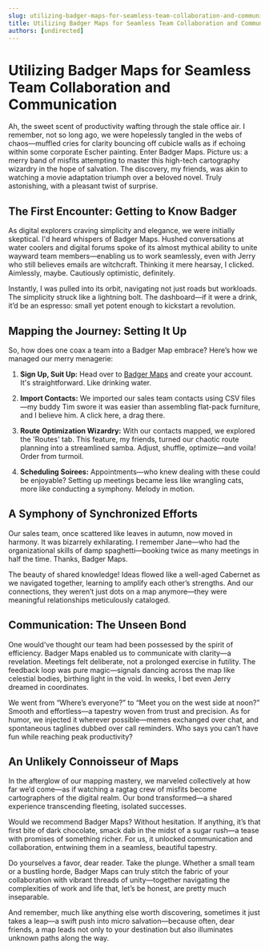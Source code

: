```yaml
---
slug: utilizing-badger-maps-for-seamless-team-collaboration-and-communication
title: Utilizing Badger Maps for Seamless Team Collaboration and Communication
authors: [undirected]
---
```



# Utilizing Badger Maps for Seamless Team Collaboration and Communication

Ah, the sweet scent of productivity wafting through the stale office air. I remember, not so long ago, we were hopelessly tangled in the webs of chaos—muffled cries for clarity bouncing off cubicle walls as if echoing within some corporate Escher painting. Enter Badger Maps. Picture us: a merry band of misfits attempting to master this high-tech cartography wizardry in the hope of salvation. The discovery, my friends, was akin to watching a movie adaptation triumph over a beloved novel. Truly astonishing, with a pleasant twist of surprise.

## The First Encounter: Getting to Know Badger

As digital explorers craving simplicity and elegance, we were initially skeptical. I'd heard whispers of Badger Maps. Hushed conversations at water coolers and digital forums spoke of its almost mythical ability to unite wayward team members—enabling us to work seamlessly, even with Jerry who still believes emails are witchcraft. Thinking it mere hearsay, I clicked. Aimlessly, maybe. Cautiously optimistic, definitely.

Instantly, I was pulled into its orbit, navigating not just roads but workloads. The simplicity struck like a lightning bolt. The dashboard—if it were a drink, it’d be an espresso: small yet potent enough to kickstart a revolution.

## Mapping the Journey: Setting It Up

So, how does one coax a team into a Badger Map embrace? Here’s how we managed our merry menagerie:

1. **Sign Up, Suit Up:** Head over to [Badger Maps](https://www.badgermapping.com) and create your account. It's straightforward. Like drinking water.

2. **Import Contacts:** We imported our sales team contacts using CSV files—my buddy Tim swore it was easier than assembling flat-pack furniture, and I believe him. A click here, a drag there.

3. **Route Optimization Wizardry:** With our contacts mapped, we explored the 'Routes' tab. This feature, my friends, turned our chaotic route planning into a streamlined samba. Adjust, shuffle, optimize—and voila! Order from turmoil.

4. **Scheduling Soirees:** Appointments—who knew dealing with these could be enjoyable? Setting up meetings became less like wrangling cats, more like conducting a symphony. Melody in motion.

## A Symphony of Synchronized Efforts

Our sales team, once scattered like leaves in autumn, now moved in harmony. It was bizarrely exhilarating. I remember Jane—who had the organizational skills of damp spaghetti—booking twice as many meetings in half the time. Thanks, Badger Maps.

The beauty of shared knowledge! Ideas flowed like a well-aged Cabernet as we navigated together, learning to amplify each other’s strengths. And our connections, they weren’t just dots on a map anymore—they were meaningful relationships meticulously cataloged.

## Communication: The Unseen Bond

One would've thought our team had been possessed by the spirit of efficiency. Badger Maps enabled us to communicate with clarity—a revelation. Meetings felt deliberate, not a prolonged exercise in futility. The feedback loop was pure magic—signals dancing across the map like celestial bodies, birthing light in the void. In weeks, I bet even Jerry dreamed in coordinates.

We went from “Where’s everyone?” to “Meet you on the west side at noon?” Smooth and effortless—a tapestry woven from trust and precision. As for humor, we injected it wherever possible—memes exchanged over chat, and spontaneous taglines dubbed over call reminders. Who says you can’t have fun while reaching peak productivity?

## An Unlikely Connoisseur of Maps

In the afterglow of our mapping mastery, we marveled collectively at how far we’d come—as if watching a ragtag crew of misfits become cartographers of the digital realm. Our bond transformed—a shared experience transcending fleeting, isolated successes.

Would we recommend Badger Maps? Without hesitation. If anything, it’s that first bite of dark chocolate, smack dab in the midst of a sugar rush—a tease with promises of something richer. For us, it unlocked communication and collaboration, entwining them in a seamless, beautiful tapestry. 

Do yourselves a favor, dear reader. Take the plunge. Whether a small team or a bustling horde, Badger Maps can truly stitch the fabric of your collaboration with vibrant threads of unity—together navigating the complexities of work and life that, let’s be honest, are pretty much inseparable.

And remember, much like anything else worth discovering, sometimes it just takes a leap—a swift push into micro salvation—because often, dear friends, a map leads not only to your destination but also illuminates unknown paths along the way.